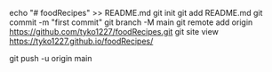 echo "# foodRecipes" >> README.md
git init
git add README.md
git commit -m "first commit"
git branch -M main
git remote add origin https://github.com/tyko1227/foodRecipes.git
git site view https://tyko1227.github.io/foodRecipes/

git push -u origin main
